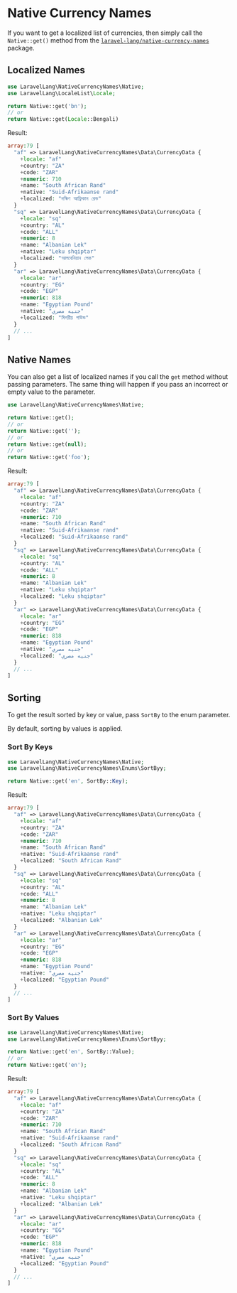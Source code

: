# Native Currency Names

If you want to get a localized list of currencies, then simply call the `Native::get()` method from
the [`laravel-lang/native-currency-names`](../../installation/index.md#alternative) package.

## Localized Names

```php
use LaravelLang\NativeCurrencyNames\Native;
use LaravelLang\LocaleList\Locale;

return Native::get('bn');
// or
return Native::get(Locale::Bengali)
```

Result:

```php
array:79 [
  "af" => LaravelLang\NativeCurrencyNames\Data\CurrencyData {
    +locale: "af"
    +country: "ZA"
    +code: "ZAR"
    +numeric: 710
    +name: "South African Rand"
    +native: "Suid-Afrikaanse rand"
    +localized: "দক্ষিণ আফ্রিকান রেন্ড"
  }
  "sq" => LaravelLang\NativeCurrencyNames\Data\CurrencyData {
    +locale: "sq"
    +country: "AL"
    +code: "ALL"
    +numeric: 8
    +name: "Albanian Lek"
    +native: "Leku shqiptar"
    +localized: "আলবেনিয়ান লেক"
  }
  "ar" => LaravelLang\NativeCurrencyNames\Data\CurrencyData {
    +locale: "ar"
    +country: "EG"
    +code: "EGP"
    +numeric: 818
    +name: "Egyptian Pound"
    +native: "جنيه مصري"
    +localized: "মিশরীয় পাউন্ড"
  }
  // ...
]
```

## Native Names

You can also get a list of localized names if you call the `get` method without passing parameters.
The same thing will happen if you pass an incorrect or empty value to the parameter.

```php
use LaravelLang\NativeCurrencyNames\Native;

return Native::get();
// or
return Native::get('');
// or
return Native::get(null);
// or
return Native::get('foo');
```

Result:

```php
array:79 [
  "af" => LaravelLang\NativeCurrencyNames\Data\CurrencyData {
    +locale: "af"
    +country: "ZA"
    +code: "ZAR"
    +numeric: 710
    +name: "South African Rand"
    +native: "Suid-Afrikaanse rand"
    +localized: "Suid-Afrikaanse rand"
  }
  "sq" => LaravelLang\NativeCurrencyNames\Data\CurrencyData {
    +locale: "sq"
    +country: "AL"
    +code: "ALL"
    +numeric: 8
    +name: "Albanian Lek"
    +native: "Leku shqiptar"
    +localized: "Leku shqiptar"
  }
  "ar" => LaravelLang\NativeCurrencyNames\Data\CurrencyData {
    +locale: "ar"
    +country: "EG"
    +code: "EGP"
    +numeric: 818
    +name: "Egyptian Pound"
    +native: "جنيه مصري"
    +localized: "جنيه مصري"
  }
  // ...
]
```

## Sorting

To get the result sorted by key or value, pass `SortBy` to the enum parameter.

By default, sorting by values is applied.

### Sort By Keys

```php
use LaravelLang\NativeCurrencyNames\Native;
use LaravelLang\NativeCurrencyNames\Enums\SortByy;

return Native::get('en', SortBy::Key);
```

Result:

```php
array:79 [
  "af" => LaravelLang\NativeCurrencyNames\Data\CurrencyData {
    +locale: "af"
    +country: "ZA"
    +code: "ZAR"
    +numeric: 710
    +name: "South African Rand"
    +native: "Suid-Afrikaanse rand"
    +localized: "South African Rand"
  }
  "sq" => LaravelLang\NativeCurrencyNames\Data\CurrencyData {
    +locale: "sq"
    +country: "AL"
    +code: "ALL"
    +numeric: 8
    +name: "Albanian Lek"
    +native: "Leku shqiptar"
    +localized: "Albanian Lek"
  }
  "ar" => LaravelLang\NativeCurrencyNames\Data\CurrencyData {
    +locale: "ar"
    +country: "EG"
    +code: "EGP"
    +numeric: 818
    +name: "Egyptian Pound"
    +native: "جنيه مصري"
    +localized: "Egyptian Pound"
  }
  // ...
]
```

### Sort By Values

```php
use LaravelLang\NativeCurrencyNames\Native;
use LaravelLang\NativeCurrencyNames\Enums\SortByy;

return Native::get('en', SortBy::Value);
// or
return Native::get('en');
```

Result:

```php
array:79 [
  "af" => LaravelLang\NativeCurrencyNames\Data\CurrencyData {
    +locale: "af"
    +country: "ZA"
    +code: "ZAR"
    +numeric: 710
    +name: "South African Rand"
    +native: "Suid-Afrikaanse rand"
    +localized: "South African Rand"
  }
  "sq" => LaravelLang\NativeCurrencyNames\Data\CurrencyData {
    +locale: "sq"
    +country: "AL"
    +code: "ALL"
    +numeric: 8
    +name: "Albanian Lek"
    +native: "Leku shqiptar"
    +localized: "Albanian Lek"
  }
  "ar" => LaravelLang\NativeCurrencyNames\Data\CurrencyData {
    +locale: "ar"
    +country: "EG"
    +code: "EGP"
    +numeric: 818
    +name: "Egyptian Pound"
    +native: "جنيه مصري"
    +localized: "Egyptian Pound"
  }
  // ...
]
```
